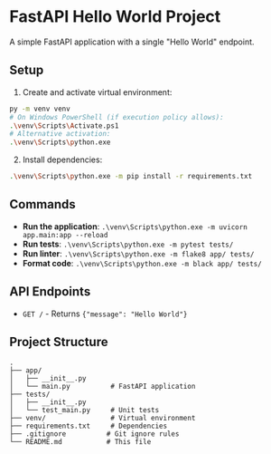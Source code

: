 # FastAPI Hello World Project

A simple FastAPI application with a single "Hello World" endpoint.

## Setup

1. Create and activate virtual environment:
```bash
py -m venv venv
# On Windows PowerShell (if execution policy allows):
.\venv\Scripts\Activate.ps1
# Alternative activation:
.\venv\Scripts\python.exe
```

2. Install dependencies:
```bash
.\venv\Scripts\python.exe -m pip install -r requirements.txt
```

## Commands

- **Run the application**: `.\venv\Scripts\python.exe -m uvicorn app.main:app --reload`
- **Run tests**: `.\venv\Scripts\python.exe -m pytest tests/`
- **Run linter**: `.\venv\Scripts\python.exe -m flake8 app/ tests/`
- **Format code**: `.\venv\Scripts\python.exe -m black app/ tests/`

## API Endpoints

- `GET /` - Returns `{"message": "Hello World"}`

## Project Structure

```
.
├── app/
│   ├── __init__.py
│   └── main.py          # FastAPI application
├── tests/
│   ├── __init__.py
│   └── test_main.py     # Unit tests
├── venv/                # Virtual environment
├── requirements.txt     # Dependencies
├── .gitignore          # Git ignore rules
└── README.md           # This file
```
